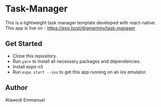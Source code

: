 # Task-Manager
This is a lightweight task manager template developed with react-native.
This app is live on - https://exp.host/@gmemmy/task-manager

## Get Started
* Clone this repository.
* Run `yarn` to install all necessary packages and dependencies.
* Install expo-cli
* Run `expo start --ios` to get this app running on an ios emulator.

## Author
Atawodi Emmanuel
